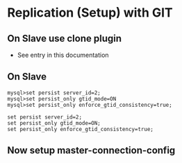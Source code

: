 # Replication (Setup) with GIT 


## On Slave use clone plugin

  * See entry in this documentation 

## On Slave 

```
mysql>set persist server_id=2;
mysql>set persist_only gtid_mode=ON
mysql>set persist_only enforce_gtid_consistency=true; 

set persist server_id=2;
set persist_only gtid_mode=ON;
set persist_only enforce_gtid_consistency=true; 

```

## Now setup master-connection-config 

```
